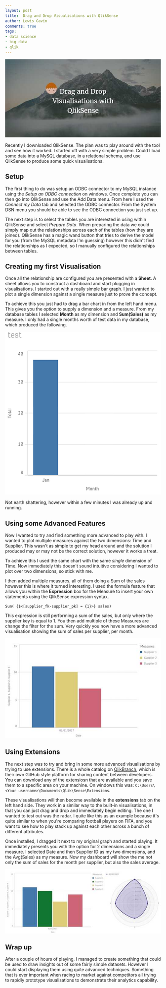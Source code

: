 ```yaml
--- 
layout: post 
title:  Drag and Drop Visualisations with QlikSense
author: Lewis Gavin 
comments: true 
tags: 
- data science
- big data
- qlik
---
```


![Drag and Drop Visualisations with QlikSense](../images/qliksense.jpg)

Recently I downloaded QlikSense. The plan was to play around with the tool and see how it worked. I started off with a very simple problem. Could I load some data into a MySQL database, in a relational schema, and use QlikSense to produce some quick visualisations.

## Setup

The first thing to do was setup an ODBC connector to my MySQL instance using the *Setup an ODBC connection* on windows. Once complete you can then go into QlikSense and use the Add Data menu. From here I used the *Connect my Data* tab and selected the ODBC connector. From the System DSN menu you should be able to see the ODBC connection you just set up.

The next step is to select the tables you are interested in using within QlikSense and select *Prepare Data*. When preparing the data we could simply map out the relationships across each of the tables (how they are joined). QlikSense has a magic wand button that tries to derive the model for you (from the MySQL metadata I'm guessing) however this didn't find the relationships as I expected, so I manually configured the relationships between tables.

## Creating my first Visualisation

Once all the relationship are configured you are presented with a **Sheet**. A sheet allows you to construct a dashboard and start plugging in visualisations. I started out with a really simple bar graph. I just wanted to plot a single dimension against a single measure just to prove the concept. 

To achieve this you just had to drag a bar chart in from the left hand menu. This gives you the option to supply a dimension and a measure. From my database tables I selected **Month** as my dimension and **Sum(Sales)** as my measure. I only had a single months worth of test data in my database, which produced the following.

![Simple example in QlikSense](../images/qlik_simple.jpg)

Not earth shattering, however within a few minutes I was already up and running.

## Using some Advanced Features

Now I wanted to try and find something more advanced to play with. I wanted to plot multiple measures against the two dimensions: Time and Supplier. This wasn't as simple to get my head around and the solution I produced may or may not be the correct solution, however it works a treat. 

To achieve this I used the same chart with the same *single* dimension of Time. Now immediately this doesn't sound intuitive considering I wanted to plot over two dimensions, so stick with me.

I then added multiple measures, all of them doing a Sum of the sales however this is where it turned interesting. I used the formula feature that allows you within the **Expression** box for the Measure to insert your own statements using the QlikSense expression syntax. 

~~~
Sum( {$<[supplier_fk-supplier_pk] = {1}>} sales)
~~~

This expression is still performing a sum of the sales, but only where the supplier key is equal to 1. You then add multiple of these Measures are change the filter for the sum. Very quickly you now have a more advanced visualisation showing the sum of sales per supplier, per month.

![Advanced supplier aggregation example in QlikSense](../images/qlik_advanced.jpg)

## Using Extensions

The next step was to try and bring in some more advanced visualisations by trying to use extensions. There is a whole catalog on [QlikBranch](http://branch.qlik.com/#!/project), which is their own GitHub style platform for sharing content between developers. You can download any of the extensiosn that are available and you save them to a specific area on your machine. On windows this was: `C:\Users\<Your username>\Documents\Qlik\Sense\Extensions`.

These visualisations will then become available in the **extensions** tab on the left hand side. They work in a similar way to the built-in visualisations, in that you can just drag and drop and immediately begin editing. The one I wanted to test out was the radar. I quite like this as an example because it's quite similar to when you're comparing football players on FIFA, and you want to see how to play stack up against each other across a bunch of different attributes.  

Once installed, I dragged it next to my original graph and started playing. It immediately presents you with the option for 2 dimensions and a single measure. I selected Date and then Supplier ID as my two dimensions, and the Avg(Sales) as my measure. Now my dashboard will show the me not only the sum of sales for the month per supplier, but also the sales average.

![Radar extension supplier comparison in QlikSense](../images/qlik_extension.jpg)

## Wrap up

After a couple of hours of playing, I managed to create something that could be used to draw insights out of some fairly simple datasets. However I could start displaying them using quite advanced techniques. Something that is ever important when racing to market against competitors all trying to rapidly prototype visualisations to demonstrate their analytics capability.
